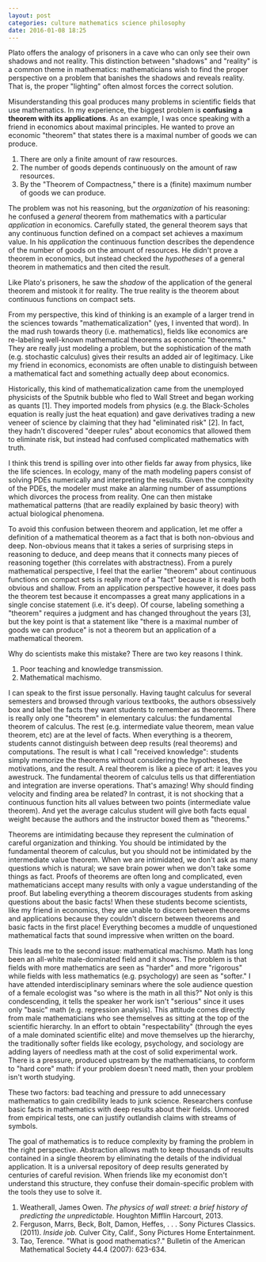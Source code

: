 ```yaml
---
layout: post
categories: culture mathematics science philosophy
date: 2016-01-08 18:25
---
```


Plato offers the analogy of prisoners in a cave who can only see their own shadows and not reality. This distinction between "shadows" and "reality" is a common theme in mathematics: mathematicians wish to find the proper perspective on a problem that banishes the shadows and reveals reality. That is, the proper "lighting" often almost forces the correct solution.

Misunderstanding this goal produces many problems in scientific fields that use mathematics. In my experience, the biggest problem is **confusing a theorem with its applications**. As an example, I was once speaking with a friend in economics about maximal principles. He wanted to prove an economic "theorem" that states there is a maximal number of goods we can produce.

1. There are only a finite amount of raw resources.
2. The number of goods depends continuously on the amount of raw resources.
3. By the "Theorem of Compactness," there is a (finite) maximum number of goods we can produce.

The problem was not his reasoning, but the *organization* of his reasoning: he confused a *general* theorem from mathematics with a particular *application* in economics. Carefully stated, the general theorem says that any continuous function defined on a compact set achieves a maximum value. In his *application* the continuous function describes the dependence of the number of goods on the amount of resources. He didn't prove a theorem in economics, but instead checked the *hypotheses* of a general theorem in mathematics and then cited the result.

Like Plato's prisoners, he saw the *shadow* of the application of the general theorem and mistook it for reality. The true reality is the theorem about continuous functions on compact sets.

From my perspective, this kind of thinking is an example of a larger trend in the sciences towards "mathematicalization" (yes, I invented that word). In the mad rush towards theory (i.e. mathematics), fields like economics are re-labeling well-known mathematical theorems as economic "theorems." They are really just modeling a problem, but the sophistication of the math (e.g. stochastic calculus) gives their results an added air of legitimacy. Like my friend in economics, economists are often unable to distinguish between a mathematical fact and something actually deep about economics.

Historically, this kind of mathematicalization came from the unemployed physicists of the Sputnik bubble who fled to Wall Street and began working as quants [1]. They imported models from physics (e.g. the Black-Scholes equation is really just the heat equation) and gave derivatives trading a new veneer of science by claiming that they had "eliminated risk" [2]. In fact, they hadn't discovered "deeper rules" about economics that allowed them to eliminate risk, but instead had confused complicated mathematics with truth.

I think this trend is spilling over into other fields far away from physics, like the life sciences. In ecology, many of the math modeling papers consist of solving PDEs numerically and interpreting the results. Given the complexity of the PDEs, the modeler must make an alarming number of assumptions which divorces the process from reality. One can then mistake mathematical patterns (that are readily explained by basic theory) with actual biological phenomena.

To avoid this confusion between theorem and application, let me offer a definition of a mathematical theorem as a fact that is both non-obvious and deep. Non-obvious means that it takes a series of surprising steps in reasoning to deduce, and deep means that it connects many pieces of reasoning together (this correlates with abstractness). From a purely mathematical perspective, I feel that the earlier "theorem" about continuous functions on compact sets is really more of a "fact" because it is really both obvious and shallow. From an application perspective however, it does pass the theorem test because it encompasses a great many applications in a single concise statement (i.e. it's deep). Of course, labeling something a "theorem" requires a judgment and has changed throughout the years [3], but the key point is that a statement like "there is a maximal number of goods we can produce" is not a theorem but an application of a mathematical theorem.

Why do scientists make this mistake? There are two key reasons I think.

1. Poor teaching and knowledge transmission.
2. Mathematical machismo.

I can speak to the first issue personally. Having taught calculus for several semesters and browsed through various textbooks, the authors obsessively box and label the facts they want students to remember as theorems. There is really only one "theorem" in elementary calculus: the fundamental theorem of calculus. The rest (e.g. intermediate value theorem, mean value theorem, etc) are at the level of facts. When everything is a theorem, students cannot distinguish between deep results (real theorems) and computations. The result is what I call "received knowledge": students simply memorize the theorems without considering the hypotheses, the motivations, and the result. A real theorem is like a piece of art: it leaves you awestruck. The fundamental theorem of calculus tells us that differentiation and integration are inverse operations. That's amazing! Why should finding velocity and finding area be related? In contrast, it is not shocking that a continuous function hits all values between two points (intermediate value theorem). And yet the average calculus student will give both facts equal weight because the authors and the instructor boxed them as "theorems."

Theorems are intimidating because they represent the culmination of careful organization and thinking. You should be intimidated by the fundamental theorem of calculus, but you should not be intimidated by the intermediate value theorem. When we are intimidated, we don't ask as many questions which is natural; we save brain power when we don't take some things as fact. Proofs of theorems are often long and complicated, even mathematicians accept many results with only a vague understanding of the proof. But labeling everything a theorem discourages students from asking questions about the basic facts! When these students become scientists, like my friend in economics, they are unable to discern between theorems and applications because they couldn't discern between theorems and basic facts in the first place! Everything becomes a muddle of unquestioned mathematical facts that sound impressive when written on the board.

This leads me to the second issue: mathematical machismo. Math has long been an all-white male-dominated field and it shows. The problem is that fields with more mathematics are seen as "harder" and more "rigorous" while fields with less mathematics (e.g. psychology) are seen as "softer." I have attended interdisciplinary seminars where the sole audience question of a female ecologist was "so where is the math in all this?" Not only is this condescending, it tells the speaker her work isn't "serious" since it uses only "basic" math (e.g. regression analysis). This attitude comes directly from male mathematicians who see themselves as sitting at the top of the scientific hierarchy. In an effort to obtain "respectability"  (through the eyes of a male dominated scientific elite) and move themselves up the hierarchy, the traditionally softer fields like ecology, psychology, and sociology are adding layers of needless math at the cost of solid experimental work. There is a pressure, produced upstream by the mathematicians, to conform to "hard core" math: if your problem doesn't need math, then your problem isn't worth studying.

These two factors: bad teaching and pressure to add unnecessary mathematics to gain credibility leads to junk science. Researchers confuse basic facts in mathematics with deep results about their fields. Unmoored from empirical tests, one can justify outlandish claims with streams of symbols. 

The goal of mathematics is to reduce complexity by framing the problem in the right perspective. Abstraction allows math to keep thousands of results contained in a single theorem by eliminating the details of the individual application. It is a universal repository of deep results generated by centuries of careful revision. When friends like my economist don't understand this structure, they confuse their domain-specific problem with the tools they use to solve it.


1. Weatherall, James Owen. *The physics of wall street: a brief history of predicting the unpredictable.* Houghton Mifflin Harcourt, 2013.
2. Ferguson, Marrs, Beck, Bolt, Damon, Heffes, . . . Sony Pictures Classics. (2011). *Inside job.* Culver City, Calif., Sony Pictures Home Entertainment.
3. Tao, Terence. "What is good mathematics?." Bulletin of the American Mathematical Society 44.4 (2007): 623-634.